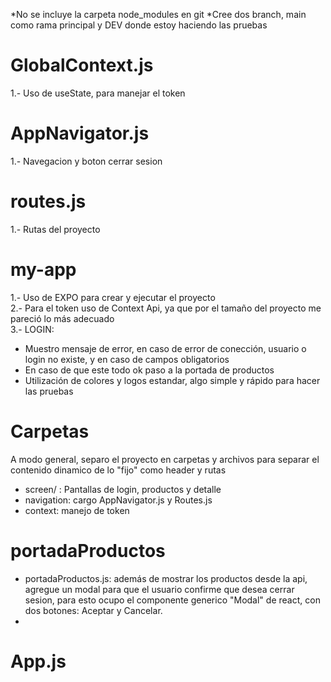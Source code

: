 *No se incluye la carpeta node_modules en git
*Cree dos branch, main como rama principal y DEV donde estoy haciendo las pruebas

# GlobalContext.js
1.- Uso de useState, para manejar el token

# AppNavigator.js
1.- Navegacion y boton cerrar sesion

# routes.js
1.- Rutas del proyecto

# my-app
1.- Uso de EXPO para crear y ejecutar el proyecto<br />
2.- Para el token uso de Context Api, ya que por el tamaño del proyecto me pareció lo más adecuado<br />
3.- LOGIN:
  * Muestro mensaje de error, en caso de error de conección, usuario o login no existe, y en caso de campos obligatorios
  * En caso de que este todo ok paso a la portada de productos
  * Utilización de colores y logos estandar, algo simple y rápido para hacer las pruebas

# Carpetas

A modo general, separo el proyecto en carpetas y archivos para separar el contenido dinamico de lo "fijo" como header y rutas
  * screen/ : Pantallas de login, productos y detalle
  * navigation: cargo AppNavigator.js y Routes.js
  * context: manejo de token

# portadaProductos

  * portadaProductos.js: además de mostrar los productos desde la api, agregue un modal para que el usuario confirme que desea cerrar sesion, para esto ocupo el componente generico "Modal" de react, con dos botones: Aceptar y Cancelar.
  * 

# App.js




